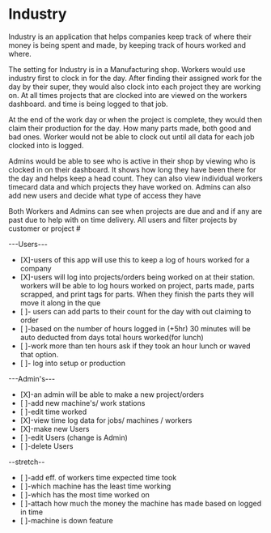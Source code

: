 # Industry

Industry is an application that helps companies keep track of where their money is being spent and made, by keeping track of hours worked and where.

The setting for Industry is in a Manufacturing shop. Workers would use industry first to clock in for the day. After finding their assigned work for the day by their super, they would also clock into each project they are working on. At all times projects that are clocked into are viewed on the workers dashboard. and time is being logged to that job.


At the end of the work day or when the project is complete, they would then claim their production for the day. How many parts made, both good and bad ones. Worker would not be able to clock out until all data for each job clocked into is logged.


Admins would be able to see who is active in their shop by viewing who is clocked in on their dashboard. It shows how long they have been there for the day and helps keep a head count. They can also view individual workers timecard data and which projects they have worked on. Admins can also add new users and decide what type of access they have

Both Workers and Admins can see when projects are due and and if any are past due to help with on time delivery. All users and filter projects by customer or project #




---Users---

* [X]-users of this app will use this to keep a log of hours worked for a company
* [X]-users will log into projects/orders being worked on at their station. workers will be able to log hours worked on project, parts made, parts scrapped, and print tags for parts. When they finish the parts they will move it along in the que
* [ ]- users can add parts to their count for the day with out claiming to order
* [ ]-based on the number of hours logged in (+5hr) 30 minutes will be auto deducted from days total hours worked(for lunch)
* [ ]-work more than ten hours ask if they took an hour lunch or waved that option.
* [ ]- log into setup or production



---Admin's---

* [X]-an admin will be able to make a new project/orders
* [ ]-add new machine's/ work stations
* [ ]-edit time worked
* [X]-view time log data for jobs/ machines / workers
* [X]-make new Users
* [ ]-edit Users (change is Admin)
* [ ]-delete Users


--stretch--

* [ ]-add eff. of workers time expected time took
* [ ]-which machine has the least time working
* [ ]-which has the most time worked on
* [ ]-attach how much the money the machine has made based on logged in time
* [ ]-machine is down feature
